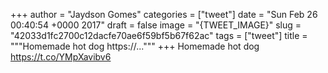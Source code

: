
+++
author = "Jaydson Gomes"
categories = ["tweet"]
date = "Sun Feb 26 00:40:54 +0000 2017"
draft = false
image = "{TWEET_IMAGE}"
slug = "42033d1fc2700c12dacfe70ae6f59bf5b67f62ac"
tags = ["tweet"]
title = """Homemade hot dog https://..."""
+++
Homemade hot dog https://t.co/YMpXavibv6
